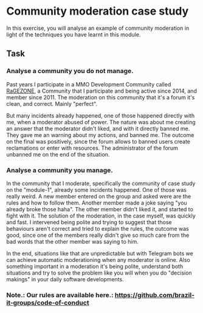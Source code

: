 # Community moderation case study

In this exercise, you will analyse an example of community moderation in light of the techniques you have learnt in this module.

## Task

### Analyse a community you do not manage.

Past years I participate in a MMO Development Community called [RaGEZONE](http://forum.ragezone.com), a Community that I participate and being active
since 2014, and member since 2011. The moderation on this community that it's a forum it's clean, and correct. Mainly "perfect".

But many incidents already happened, one of those happened directly with me, when a moderator abused of power. 
The nature was about me creating an answer that the moderator didn't liked, and with it directly banned me. They gave me an warning about my actions, and banned me.
The outcome on the final was positively, since the forum allows to banned users create reclamations or enter with resources.
The administrator of the forum unbanned me on the end of the situation.

### Analyse a community you manage.

In the community that I moderate, specifically the community of case study on the "module-1", already some incidents happened. One of those was really weird.
A new member entered on the group and asked were are the rules and how to follow them. Another member made a joke saying "you already broke those haha".
The other member didn't liked it, and started to fight with it. The solution of the moderation, in the case myself, was quickly and fast.
I intervened being polite and trying to suggest that those behaviours aren't correct and tried to explain the rules, 
the outcome was good, since one of the members really didn't give so much care from the bad words that the other member was saying to him.

In the end, situations like that are unpredictable but with Telegram bots we can achieve automatic moderationing when any moderator is online.
Also something important in a moderation it's being polite, understand both situations and try to solve the problem like you will
when you do "decision makings" in your daily software developments.

### Note.: Our rules are available here.: https://github.com/brazil-it-groups/code-of-conduct
